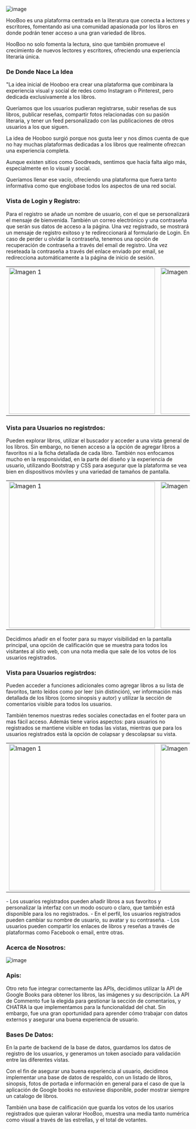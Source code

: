 ![image](https://github.com/user-attachments/assets/4c86259c-b5ac-4512-8a78-8856aa298e1a)

HooBoo es una plataforma centrada en la literatura que conecta a lectores y escritores, fomentando asi una comunidad apasionada por los libros en donde podrán tener acceso a una gran variedad de libros.

HooBoo no solo fomenta la lectura, sino que también promueve el crecimiento de nuevos lectores y escritores, ofreciendo una experiencia literaria única.

### De Donde Nace La Idea

"La idea inicial de Hooboo era crear una plataforma que combinara la experiencia visual y social de redes como Instagram o Pinterest, pero dedicada exclusivamente a los libros. 

Queríamos que los usuarios pudieran registrarse, subir reseñas de sus libros, publicar reseñas, compartir fotos relacionadas con su pasión literaria, y tener un feed personalizado con las publicaciones de otros usuarios a los que siguen.

La idea de Hooboo surgió porque nos gusta leer y nos dimos cuenta de que no hay muchas plataformas dedicadas a los libros que realmente ofrezcan una experiencia completa. 

Aunque existen sitios como Goodreads, sentimos que hacía falta algo más, especialmente en lo visual y social.

Queríamos llenar ese vacío, ofreciendo una plataforma que fuera tanto informativa como que englobase todos los aspectos de una red social.

### Vista de Login y Registro: 
Para el registro se añade un nombre de usuario, con el que se personalizará el mensaje de bienvenida. También un correo electrónico y una contraseña que serán sus datos de acceso a la página. Una vez registrado, se mostrará un mensaje de registro exitoso y te redireccionará al formulario de Login. En caso de perder u olvidar la contraseña, tenemos una opción de recuperación de contraseña a través del email de registro. Una vez reseteada la contraseña a través del enlace enviado por email, se redirecciona automáticamente a la página de inicio de sesión.
<table style="width:100%">
  <tr>
    <td>
      <img src="https://github.com/user-attachments/assets/ead7164d-b913-4942-ab69-2c6b440226ee" alt="Imagen 1" width="400">
    </td>
    <td>
      <img src="https://github.com/user-attachments/assets/662072cd-1c8c-44e7-a120-256ba9400fd0" alt="Imagen 2" width="400">
    </td>
  </tr>
</table>

### Vista para Usuarios no registrdos:
Pueden explorar libros, utilizar el buscador y acceder a una vista general de los libros. Sin embargo, no tienen acceso a la opción de agregar libros a favoritos ni a la ficha detallada de cada libro.
También nos enfocamos mucho en la responsividad, en la parte del diseño y la experiencia de usuario, utilizando Bootstrap y CSS para asegurar que la plataforma se vea bien en dispositivos móviles y una variedad de tamaños de pantalla.

<table style="width:100%">
  <tr>
    <td>
      <img src="https://github.com/user-attachments/assets/2acd1259-cdd4-4d28-931e-56a21bf2d23a" alt="Imagen 1" width="400">
    </td>
    <td>
      <img src="https://github.com/user-attachments/assets/c89e27ac-476b-420b-8aa7-dac7f931b692" alt="Imagen 2" width="400">
    </td>
    <td>
      <img src="https://github.com/user-attachments/assets/7175be5c-f026-4ea2-9700-ca29ac0ebf3e" alt="Imagen 3" width="400">
    </td>
  </tr>
</table>
Decidimos añadir en el footer para su mayor visibilidad en la pantalla principal, una opción de calificación que se muestra para todos los visitantes al sitio web, con una nota media que sale de los votos de los usuarios registrados.

### Vista para Usuarios registrdos:
Pueden acceder a funciones adicionales como agregar libros a su lista de favoritos, tanto leídos como por leer (sin distinción), ver información más detallada de los libros (como sinopsis y autor) y utilizar la sección de comentarios visible para todos los usuarios.

También tenemos nuestras redes sociales conectadas en el footer para un mas fácil acceso. Además tiene varios aspectos: para usuarios no registrados se mantiene visible en todas las vistas, mientras que para los usuarios registrados está la opción de colapsar y descolapsar su vista.

<table style="width:100%">
  <tr>
    <td>
      <img src="https://github.com/user-attachments/assets/2822ca4a-b4b7-451f-852c-48f27974e805" alt="Imagen 1" width="400">
    </td>
    <td>
      <img src="https://github.com/user-attachments/assets/e4180529-3c4c-4054-a9c2-fe0cbc6ff524" alt="Imagen 2" width="400">
    </td>
    <td>
      <img src="https://github.com/user-attachments/assets/1ca8e0c2-b9c6-46c1-83d0-c414e1bbafaf" alt="Imagen 4" width="400">
    </td>
    <td>
      <img src="https://github.com/user-attachments/assets/cd3217c1-a408-434c-a763-6efc5eac6e15" alt="Imagen 3" width="400">
    </td>
  </tr>
</table>
- Los usuarios registrados pueden añadir libros a sus favoritos y personalizar la interfaz con un modo oscuro o claro, que también está disponible para los no registrados.
- En el perfil, los usuarios registrados pueden cambiar su nombre de usuario, su avatar y su contraseña.
- Los usuarios pueden compartir los enlaces de libros y reseñas a través de plataformas como Facebook o email, entre otras. 

### Acerca de Nosotros: 

![image](https://github.com/user-attachments/assets/43960721-e647-4603-bd83-d53a6212d2b1)

### Apis: 
Otro reto fue integrar correctamente las APIs, decidimos utilizar la API de Google Books para obtener los libros, las imágenes y su descripción. La API de Commento fue la elegida para gestionar la sección de comentarios, y CHATRA la que implementamos para la funcionalidad del chat. Sin embargo, fue una gran oportunidad para aprender cómo trabajar con datos externos y asegurar una buena experiencia de usuario.

### Bases De Datos: 
En la parte de backend de la base de datos, guardamos los datos de registro de los usuarios, y generamos un token asociado para validación entre las diferentes vistas.

Con el fin de asegurar una buena experiencia al usuario, decidimos implementar una base de datos de respaldo, con un listado de libros, sinopsis, fotos de portada e información en general para el caso de que la aplicación de Google books no estuviese disponible, poder mostrar siempre un catalogo de libros.

También una base de calificación que guarda los votos de los usarios registrados que quieran valorar HooBoo, muestra una media tanto numérica como visual a través de las estrellas, y el total de votantes.
